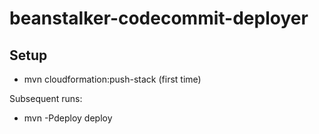 # beanstalker-codecommit-deployer

## Setup

  * mvn cloudformation:push-stack (first time)

Subsequent runs:

  * mvn -Pdeploy deploy


